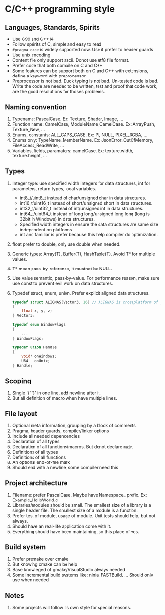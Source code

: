 # C/C++ programming style

## Languages, Standards, Spirits
- Use C99 and C++14
- Follow spririts of C, simple and easy to read
- `#pragma once` is widely supported now. Use it prefer to header guards
- Use unix encoding
- Content file only support ascii. Donot use utf8 file format.
- Prefer code that both compile on C and C++
- Some features can be support both on C and C++ with extensions, define a keyword with preprocessor
- Preprocessor is not bad. Duck typing is not bad. Un-tested code is bad. Write the code are needed to be written, test and proof that code work, are the good resolutions for thoses problems. 

## Naming convention

1. Typename: PascalCase. Ex: Texture, Shader, Image, ...
2. Function name: CamelCase, ModuleName_CamelCase. Ex: ArrayPush, Texture_New, ...
3. Enums, constants: ALL_CAPS_CASE. Ex: PI, NULL, PIXEL_RGBA, ...
4. Enums only: TypeName_MemberName. Ex: JsonError_OutOfMemory, FileAccess_ReadWrite, ...
5. Variables, fields, paramaters: camelCase. Ex: texture.width, texture.height, ...

## Types

1. Integer type: use specified width integers for data structures, int for parameters, return types, local variables.
    + int8_t/uint8_t instead of char/unsigned char in data structures.
    + int16_t/uint16_t instead of short/unsigned short in data structures.
    + int32_t/uint32_t instead of int/unsigned int in data structures.
    + int64_t/uint64_t instead of long long/unsigned long long (long is 32bit in Windows) in data structures.
    + Specified width integers in ensure the data structures are same size independent on platforms.
    + int and familiar is prefer because this help compiler do optimization.

2. float prefer to double, only use double when needed.
3. Generic types: Array(T), Buffer(T), HashTable(T). Avoid T* for multiple values.
4. T* mean pass-by-reference, it mustnot be NULL.
5. Use value semantic, pass-by-value. For performance reason, make sure use const to prevent evil work on data structures.
6. Typedef struct, enum, union. Prefer explicit aligned data structures.
    ```c
    typedef struct ALIGNAS(Vector3, 16) // ALIGNAS is crossplatform of __declspec(align)
    {
        float x, y, z;
    } Vector3;

    typedef enum WindowFlags
    {
        ...
    } WindowFlags;

    typedef union Handle
    {
        void* onWindows;
        U64   onUnix;
    } Handle;
    ```

## Scoping

1. Single '{' '}' in one line, add newline after it.
2. But all definition of macro when have multiple lines.

## File layout

1. Optional meta information, grouping by a block of comments
2. Pragma, header guards, compiler/linker options
3. Include all needed dependencies
4. Declaration of all types
5. Declaration of all functions/macros. But donot declare `main`.
6. Definitions of all types
7. Definitions of all functions
8. An optional end-of-file mark
9. Should end with a newline, some compiler need this

## Project architecture

1. Filename: prefer PascalCase. Maybe have Namespace_ prefix. Ex: Example_HelloWorld.c
2. Libraries/modules should be small. The smallest size of a library is a single header file. The smallest size of a module is a function.
3. Prefer test of module, usage of module. Unit tests should help, but not always.
4. Should have an real-life application come with it.
5. Everything should have been maintaining, so this place of vcs.

## Build system

1. Prefer premake over cmake
2. But knowing cmake can be help
3. Base knowleged of gmake/VisualStudio always needed
4. Some incremental build systems like: ninja, FASTBuild, ... Should only use when needed
 
## Notes
1. Some projects will follow its own style for special reasons.